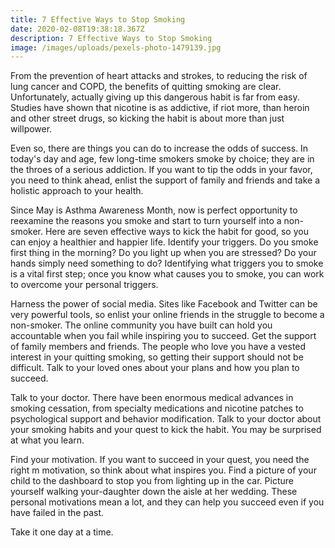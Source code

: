 ```yaml
---
title: 7 Effective Ways to Stop Smoking
date: 2020-02-08T19:38:18.367Z
description: 7 Effective Ways to Stop Smoking
image: /images/uploads/pexels-photo-1479139.jpg
---
```

From the prevention of heart attacks and strokes, to reducing the risk of lung cancer and COPD, the benefits of quitting smoking are clear. Unfortunately, actually giving up this dangerous habit is far from easy. Studies have shown that nicotine is as addictive, if riot more, than heroin and other street drugs, so kicking the habit is about more than just willpower. 

Even so, there are things you can do to increase the odds of success. In today's day and age, few long-time smokers smoke by choice; they are in the throes of a serious addiction. If you want to tip the odds in your favor, you need to think ahead, enlist the support of family and friends and take a holistic approach to your health. 

Since May is Asthma Awareness Month, now is perfect opportunity to reexamine the reasons you smoke and start to turn yourself into a non-smoker. Here are seven effective ways to kick the habit for good, so you can enjoy a healthier and happier life.  Identify your triggers. Do you smoke first thing in the morning? Do you light up when you are stressed? Do your hands simply need something to do? Identifying what triggers you to smoke is a vital first step; once you know what causes you to smoke, you can work to overcome your personal triggers. 

Harness the power of social media. Sites like Facebook and Twitter can be very powerful tools, so enlist your online friends in the struggle to become a non-smoker. The online community you have built can hold you accountable when you fail while inspiring you to succeed.  Get the support of family members and friends. The people who love you have a vested interest in your quitting smoking, so getting their support should not be difficult. Talk to your loved ones about your plans and how you plan to succeed. 

Talk to your doctor. There have been enormous medical advances in smoking cessation, from specialty medications and nicotine patches to psychological support and behavior modification. Talk to your doctor about your smoking habits and your quest to kick the habit. You may be surprised at what you learn. 

Find your motivation. If you want to succeed in your quest, you need the right m  motivation, so think about what inspires you. Find a picture of your child to the dashboard to stop you from lighting up in the car. Picture yourself walking your-daughter down the aisle at her wedding. These personal motivations mean a lot, and they can help you succeed even if you have failed in the past. 

Take it one day at a time.
